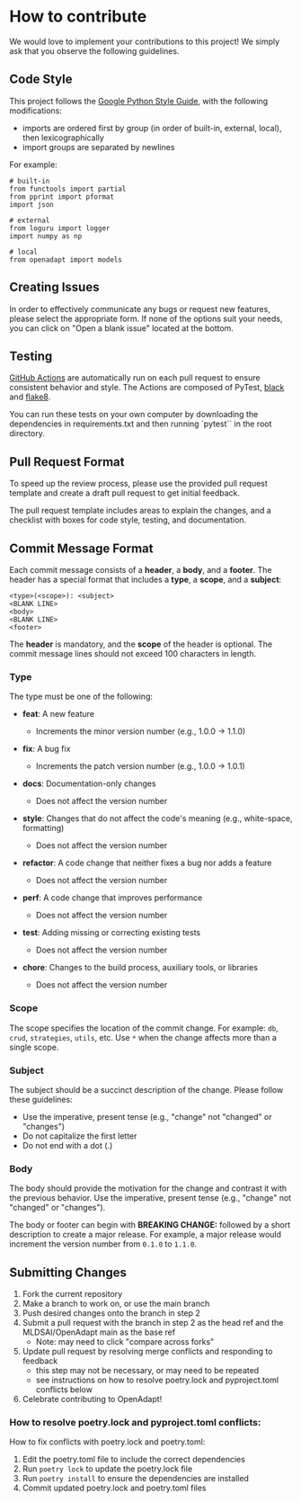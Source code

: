 # How to contribute

We would love to implement your contributions to this project! We simply ask that you observe the following guidelines.  

## Code Style

This project follows the [Google Python Style Guide](https://google.github.io/styleguide/pyguide.html),
with the following modifications:
- imports are ordered first by group (in order of built-in, external, local), then lexicographically
- import groups are separated by newlines

For example:

```
# built-in
from functools import partial
from pprint import pformat
import json

# external
from loguru import logger
import numpy as np

# local
from openadapt import models
```
## Creating Issues
In order to effectively communicate any bugs or request new features, please select the appropriate form. If none of the options suit your needs, you can click on "Open a blank issue" located at the bottom.

## Testing
[GitHub Actions](https://github.com/MLDSAI/OpenAdapt/actions/new) are automatically run on each pull request to ensure consistent behavior and style. The Actions are composed of PyTest, [black](https://github.com/psf/black) and [flake8](https://flake8.pycqa.org/en/latest/user/index.html).

You can run these tests on your own computer by downloading the dependencies in requirements.txt and then running `pytest`` in the root directory. 

## Pull Request Format

To speed up the review process, please use the provided pull request template and create a draft pull request to get initial feedback. 

The pull request template includes areas to explain the changes, and a checklist with boxes for code style, testing, and documentation.

## Commit Message Format

Each commit message consists of a **header**, a **body**, and a **footer**. The header has a special format that includes a **type**, a **scope**, and a **subject**:

```
<type>(<scope>): <subject>
<BLANK LINE>
<body>
<BLANK LINE>
<footer>
```

The **header** is mandatory, and the **scope** of the header is optional. The commit message lines should not exceed 100 characters in length.

### Type

The type must be one of the following:

- **feat**: A new feature
  - Increments the minor version number (e.g., 1.0.0 -> 1.1.0)

- **fix**: A bug fix
  - Increments the patch version number (e.g., 1.0.0 -> 1.0.1)

- **docs**: Documentation-only changes
  - Does not affect the version number

- **style**: Changes that do not affect the code's meaning (e.g., white-space, formatting)
  - Does not affect the version number

- **refactor**: A code change that neither fixes a bug nor adds a feature
  - Does not affect the version number

- **perf**: A code change that improves performance
  - Does not affect the version number

- **test**: Adding missing or correcting existing tests
  - Does not affect the version number

- **chore**: Changes to the build process, auxiliary tools, or libraries
  - Does not affect the version number

### Scope

The scope specifies the location of the commit change. For example: `db`, `crud`, `strategies`, `utils`, etc. Use `*` when the change affects more than a single scope.

### Subject

The subject should be a succinct description of the change. Please follow these guidelines:
- Use the imperative, present tense (e.g., "change" not "changed" or "changes")
- Do not capitalize the first letter
- Do not end with a dot (.)

### Body

The body should provide the motivation for the change and contrast it with the previous behavior. Use the imperative, present tense (e.g., "change" not "changed" or "changes").

The body or footer can begin with **BREAKING CHANGE:** followed by a short description to create a major release. For example, a major release would increment the version number from `0.1.0` to `1.1.0`.

## Submitting Changes

1. Fork the current repository
2. Make a branch to work on, or use the main branch
3. Push desired changes onto the branch in step 2
4. Submit a pull request with the branch in step 2 as the head ref and the MLDSAI/OpenAdapt main as the base ref
     - Note: may need to click "compare across forks"
5. Update pull request by resolving merge conflicts and responding to feedback
     - this step may not be necessary, or may need to be repeated
     - see instructions on how to resolve poetry.lock and pyproject.toml conflicts below
6. Celebrate contributing to OpenAdapt!

### How to resolve poetry.lock and pyproject.toml conflicts:
How to fix conflicts with poetry.lock and poetry.toml:
1. Edit the poetry.toml file to include the correct dependencies
2. Run ```poetry lock``` to update the poetry.lock file
3. Run ```poetry install``` to ensure the dependencies are installed
4. Commit updated poetry.lock and poetry.toml files
